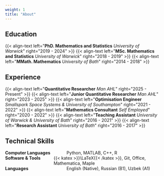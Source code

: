 ```yaml
---
weight: 1
title: "About"
---
```


## Education

{{< align-text left="**PhD. Mathematics and Statistics** _University of Warwick_" right="2019 - 2024" >}}
{{< align-text left="**MSc. Mathematics and Statistics** _University of Warwick_" right="2018 - 2019" >}}
{{< align-text left="**MMath. Mathematics** _University of Bath_" right="2014 - 2018" >}}


## Experience

{{< align-text left="**Quantitative Researcher** _Man AHL_" right="2025 - Present" >}}
{{< align-text left="**Junior Quantitative Researcher** _Man AHL_" right="2023 - 2025" >}}
{{< align-text left="**Optimisation Engineer** _Smallspark Space Systems & University of Southampton_" right="2021 - 2022" >}}
{{< align-text left="**Mathematics Consultant** _Self Employed_" right="2020 - 2022" >}}
{{< align-text left="**Teaching Assistant** _University of Warwick & University of Bath_" right="2016 - 2021" >}}
{{< align-text left="**Research Assistant** _University of Bath_" right="2016 - 2017" >}}


## Technical Skills
<div style="display: flex; flex-direction: column;">
  <div style="display: flex; justify-content: space-between; align-items: flex-start;">
    <div style="width: 200px; font-weight: bold;">Computer Languages</div>
    <div style="text-align: left; flex-grow: 1;">Python, MATLAB, C++, R</div>
  </div>
  <div style="display: flex; justify-content: space-between; align-items: flex-start;">
    <div style="width: 200px; font-weight: bold;">Software & Tools</div>
    <div style="text-align: left; flex-grow: 1;">{{< katex >}}\LaTeX{{< /katex >}}, Git, Office, Mathematica, Maple</div>
  </div>
  <div style="display: flex; justify-content: space-between; align-items: flex-start;">
    <div style="width: 200px; font-weight: bold;">Languages</div>
    <div style="text-align: left; flex-grow: 1;">English (Native), Russian (B1), Uzbek (A1)</div>
  </div>
</div>
